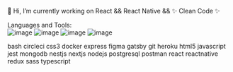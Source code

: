 

<!--
**ozgeonec/ozgeonec** is a ✨ _special_ ✨ repository because its `README.md` (this file) appears on your GitHub profile.

Here are some ideas to get you started:

- 🔭 I’m currently working on ...
- 🌱 I’m currently learning ...
- 👯 I’m looking to collaborate on ...
- 🤔 I’m looking for help with ...
- 💬 Ask me about ...
- 📫 How to reach me: ...
- 😄 Pronouns: ...
- ⚡ Fun fact: ...
- ![eee0c1dc806da44930fc6eb26b94a737](https://user-images.githubusercontent.com/53258721/110036561-44cae200-7d4e-11eb-9d4f-58510dc24e38.gif)

[68747470733a2f2f6d656469612e67697068792e636f6d2f6d656469612f57556c706c634d704f43456d5447427442572f67697068792e676966](https://user-images.githubusercontent.com/53258721/117412793-de189f00-af1d-11eb-96d5-ad6af9d86bed.gif)
-->



🔭 Hi, I’m currently working on React && React Native && ✨ Clean Code ✨ 


Languages and Tools:</br>
![image](https://github.com/ozgeonec/ozgeonec/assets/53258721/19002e83-c255-47ee-865c-cfcad43527d1)
![image](https://github.com/ozgeonec/ozgeonec/assets/53258721/61ed04f9-61cb-4c36-9f3b-5572b9791cca)
![image](https://github.com/ozgeonec/ozgeonec/assets/53258721/a81104ab-17a2-43fb-a904-5c6a76418f11)
![image](https://github.com/ozgeonec/ozgeonec/assets/53258721/29856c45-ff59-4244-aed3-0eeb746dd056)




bash circleci css3 docker express figma gatsby git heroku html5 javascript jest mongodb nestjs nextjs nodejs postgresql postman react reactnative redux sass typescript
